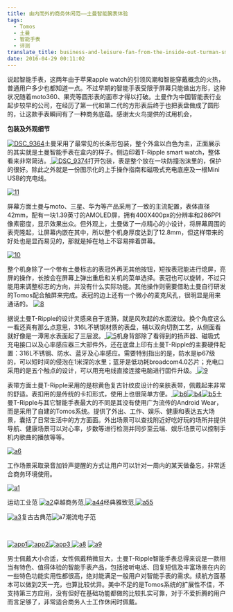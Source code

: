 ```yaml
---
title: 由内而外的商务休闲范——土曼智能腕表体验
tags:
  - Tomos
  - 土曼
  - 智能手表
  - 评测
translate_title: business-and-leisure-fan-from-the-inside-out-turman-smart-watch-experience
date: 2016-04-29 00:11:02
---
```


说起智能手表，这两年由于苹果apple watch的引领风潮和智能穿戴概念的火热，普通用户多少也都知道一点。不过早期的智能手表受限于屏幕只能做出方形，这种状况随着moto360、果壳等圆形表的面市才得以打破。土曼作为中国智能表行业起步较早的公司，在经历了第一代和第二代的方形表后终于也把表盘做成了圆形的，让这款手表瞬间有了一种商务底蕴。感谢太火鸟提供的试用机会，

**包装及外观细节**

[![DSC_9364](http://www.joylab.cn/wp-content/uploads/2016/04/DSC_9364.jpg)](http://www.joylab.cn/wp-content/uploads/2016/04/DSC_9364.jpg)土曼采用了最常见的长条形包装，整个外盒以白色为主，正面展示的其实就是土曼智能手表在盒内的样子。侧边印着T-Ripple smart watch，整体看来非常简洁。[
](http://www.joylab.cn/wp-content/uploads/2016/04/DSC_9370.jpg)[![DSC_9374](http://www.joylab.cn/wp-content/uploads/2016/04/DSC_9374.jpg)](http://www.joylab.cn/wp-content/uploads/2016/04/DSC_9374.jpg)打开包装，表是整个放在一块防撞泡沫里的，保护的很好。除此之外就是一份图示化的上手操作指南和磁吸式充电底座及一根Mini USB的充电线。

[![11](http://www.joylab.cn/wp-content/uploads/2016/04/111.jpg)](http://www.joylab.cn/wp-content/uploads/2016/04/111.jpg)

屏幕方面土曼与moto、三星、华为等产品采用了一致的主流配置，表体直径42mm，配有一块1.39英寸的AMOLED屏，拥有400X400px的分辨率和286PPI像素密度，显示效果出众。但外观上，土曼做了一点精心的小设计，将屏幕周围的表壳隆起，让屏幕内嵌在其中，所以整个机身厚度达到了12.8mm，但这样带来的好处也是显而易见的，那就是掉在地上不容易摔着屏幕。

[![10](http://www.joylab.cn/wp-content/uploads/2016/04/10.jpg)](http://www.joylab.cn/wp-content/uploads/2016/04/10.jpg)

整个机身除了一个带有土曼标志的表冠外再无其他按钮，短按表冠能进行熄屏，亮屏的操作，长按会在屏幕上弹出重启和关机的菜单选择。表冠也可以旋转，不过只能用来调整标志的方向，并没有什么实际功能。其他操作则需要借助土曼自行研发的Tomos配合触屏来完成。表冠的边上还有一个微小的麦克风孔，很明显是用来通话的。
[![8](http://www.joylab.cn/wp-content/uploads/2016/04/8.jpg)](http://www.joylab.cn/wp-content/uploads/2016/04/8.jpg)

据说土曼T-Ripple的设计灵感来自于涟漪，就是风吹起的水面波纹。换个角度这么一看还真有那么点意思，316L不锈钢材质的表盘，辅以双向切割工艺，从侧面看就好像是一潭黑水表面起了三层波。[
](http://www.joylab.cn/wp-content/uploads/2016/04/41.jpg)[![5](http://www.joylab.cn/wp-content/uploads/2016/04/51.jpg)](http://www.joylab.cn/wp-content/uploads/2016/04/51.jpg)机身背部除了看得到的扬声器、磁吸式充电接口以及心率感应器三大部件外，还在底盘上印有土曼T-Ripple的主要硬件配置：316L不锈钢、防水、蓝牙及心率感应。需要特别指出的是，防水是ip67级的，可以短时间的侵泡在1米深的水里；蓝牙是低功耗broadcom4.0芯片；充电口采用的是五个触点的设计，可以用充电线直接连接电脑进行固件升级。[
](http://www.joylab.cn/wp-content/uploads/2016/04/71.jpg)[![9](http://www.joylab.cn/wp-content/uploads/2016/04/91.jpg)](http://www.joylab.cn/wp-content/uploads/2016/04/91.jpg)

表带方面土曼T-Ripple采用的是棕黄色复古针纹皮设计的亲肤表带，佩戴起来非常的舒适。表扣用的是传统的卡扣形式，使用上也很简单方便。[
](http://www.joylab.cn/wp-content/uploads/2016/04/91.jpg)[![b6](http://www.joylab.cn/wp-content/uploads/2016/04/b6.jpg)](http://www.joylab.cn/wp-content/uploads/2016/04/b6.jpg)[![b4](http://www.joylab.cn/wp-content/uploads/2016/04/b4.jpg)](http://www.joylab.cn/wp-content/uploads/2016/04/b4.jpg)[![b5](http://www.joylab.cn/wp-content/uploads/2016/04/b5.jpg)](http://www.joylab.cn/wp-content/uploads/2016/04/b5.jpg)土曼T-Ripple与其它智能手表最大的不同是其没有使用广为流传的Android Wear，而是采用了自建的Tomos系统。提供了外出、工作、娱乐、健康和表达五大场景，囊括了日常生活中的方方面面。外出场景可以查找附近好吃好玩的场所并提供导航、健康场景可以对心率，步数等进行检测并同步至云端、娱乐场景可以控制手机内歌曲的播放等等。

[![a6](http://www.joylab.cn/wp-content/uploads/2016/04/a61.jpg)](http://www.joylab.cn/wp-content/uploads/2016/04/a61.jpg)

工作场景采取录音加铃声提醒的方式让用户可以针对一周内的某天做备忘，非常适合商务环境使用。

[![a1](http://www.joylab.cn/wp-content/uploads/2016/04/a1.jpg)](http://www.joylab.cn/wp-content/uploads/2016/04/a1.jpg)

运动工业范
[![a2](http://www.joylab.cn/wp-content/uploads/2016/04/a2.jpg)](http://www.joylab.cn/wp-content/uploads/2016/04/a2.jpg)卓越商务范[
](http://www.joylab.cn/wp-content/uploads/2016/04/a4.jpg)[![a44](http://www.joylab.cn/wp-content/uploads/2016/04/a44.jpg)](http://www.joylab.cn/wp-content/uploads/2016/04/a44.jpg)经典雅致范[
](http://www.joylab.cn/wp-content/uploads/2016/04/a5.jpg)[
](http://www.joylab.cn/wp-content/uploads/2016/04/a5.jpg) [![a55](http://www.joylab.cn/wp-content/uploads/2016/04/a55.jpg)](http://www.joylab.cn/wp-content/uploads/2016/04/a55.jpg)

[![a3](http://www.joylab.cn/wp-content/uploads/2016/04/a3.jpg)](http://www.joylab.cn/wp-content/uploads/2016/04/a3.jpg)复古古典范![a7](http://www.joylab.cn/wp-content/uploads/2016/04/a7.jpg)潮流电子范

&nbsp;

[![app1](http://www.joylab.cn/wp-content/uploads/2016/04/app11.jpg)](http://www.joylab.cn/wp-content/uploads/2016/04/app11.jpg)[![app2](http://www.joylab.cn/wp-content/uploads/2016/04/app21.jpg)](http://www.joylab.cn/wp-content/uploads/2016/04/app21.jpg)[![app3](http://www.joylab.cn/wp-content/uploads/2016/04/app3.jpg)](http://www.joylab.cn/wp-content/uploads/2016/04/app3.jpg)[
](http://www.joylab.cn/wp-content/uploads/2016/04/a7.jpg) [![a8](http://www.joylab.cn/wp-content/uploads/2016/04/a8.jpg)](http://www.joylab.cn/wp-content/uploads/2016/04/a8.jpg) [![a9](http://www.joylab.cn/wp-content/uploads/2016/04/a9.jpg)](http://www.joylab.cn/wp-content/uploads/2016/04/a9.jpg)

男士佩戴大小合适，女性佩戴稍微显大，土曼T-Ripple智能手表总得来说是一款相当有特色、值得体验的智能手表产品，包括接听电话、回复短信及丰富场景在内的一些特色功能实用性都很高，绝对能满足一般用户对智能手表的需求。续航方面基本可以做到2天一充，也算比较优异。美中不足的是Tomos系统的扩展性不佳，不支持第三方应用，没有但好在基础功能都做的比较扎实可靠，对于不爱折腾的用户而言足够了，非常适合商务人士工作休闲时佩戴。